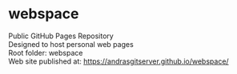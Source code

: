 # webspace
Public GitHub Pages Repository        <br>
Designed to host personal web pages   <br>
Root folder: webspace                 <br>
Web site published at: https://andrasgitserver.github.io/webspace/

